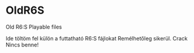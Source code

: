 # OldR6S
Old R6:S Playable files

Ide töltöm fel külön a futtatható R6:S fájlokat
Remélhetőleg sikerül. Crack Nincs benne! 
